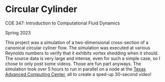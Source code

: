 # Circular Cylinder

COE 347: Introduction to Computational Fluid Dynamics

Spring 2023

This project was a simulation of a two-dimensional cross-section of a canonical circular cyliner flow. The simulation was executed at various Reynolds numbers to verify that it exhibits vortex shedding when it should. The source data is very large and intense, even for such a simple case, so I chose to only post some videos. Those are fun part anyways. The simulation took over 5 hours to run in parallel on a node at the [Texas Advanced Computing Center](https://www.tacc.utexas.edu/), all to create a sped-up 30-second video!
